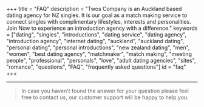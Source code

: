 +++
title = "FAQ"
description = "Twos Company is an Auckland based dating agency for NZ singles.  It is our goal as a match making service to connect singles with complimentary lifestyles, interests and personalities.  Join Now to experience an introduction agency with a difference."
keywords = ["dating", "singles", "introductions", "dating service", "dating agency", "introduction agency", "internet dating", "auckland", "auckland dating", "personal dating", "personal introductions", "new zealand dating", "men", "women", "best dating agency", "matchmaker", "match making", "meeting people", "professional", "personals", "love", "adult dating agencies", "sites", "romance", "questions", "FAQ", "frequently asked questions"]
id = "faq"
+++

---

> In case you haven't found the answer for your question please feel free to contact us, our customer support will be happy to help you.
